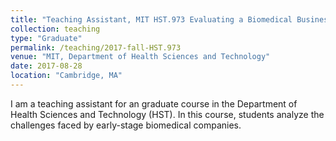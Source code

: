 ```yaml
---
title: "Teaching Assistant, MIT HST.973 Evaluating a Biomedical Business Concept"
collection: teaching
type: "Graduate"
permalink: /teaching/2017-fall-HST.973
venue: "MIT, Department of Health Sciences and Technology"
date: 2017-08-28
location: "Cambridge, MA"
---
```


I am a teaching assistant for an graduate course in the Department of Health Sciences and Technology (HST). In this course, students analyze the challenges faced by early-stage biomedical companies.